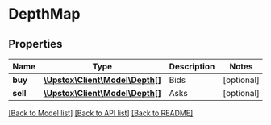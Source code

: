 # DepthMap

## Properties
Name | Type | Description | Notes
------------ | ------------- | ------------- | -------------
**buy** | [**\Upstox\Client\Model\Depth[]**](Depth.md) | Bids | [optional] 
**sell** | [**\Upstox\Client\Model\Depth[]**](Depth.md) | Asks | [optional] 

[[Back to Model list]](../../README.md#documentation-for-models) [[Back to API list]](../../README.md#documentation-for-api-endpoints) [[Back to README]](../../README.md)

